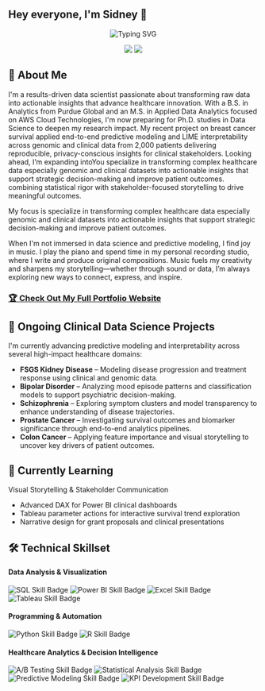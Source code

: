 ## Hey everyone, I'm Sidney 👋

<div align="center">
  <!--  You can customize the typing text in the "lines=" section of the URL below -->
  <!--  For an ampersand (&), use &amp; (e.g., Analytics+%26+Optimization) -->
  <img src="https://readme-typing-svg.herokuapp.com?font=Fira+Code&pause=1000&color=2E9EF7&center=true&vCenter=true&width=435&lines=Data+Scientist;Healthcare+Analytics;Decision+Intelligence;Turning+Data+into;Actionable+Insights.." alt="Typing SVG" />
</div>

<!-- 🔗 Update these links with your own social media and contact information -->
<p align="center">
  <a href="https://linkedin.com/in/sidneyreynaud"><img src="https://img.shields.io/badge/LinkedIn-Connect-blue?style=for-the-badge&logo=linkedin"></a>
  <a href="mailto:sjreynaud@gmail.com"><img src="https://img.shields.io/badge/Email-Contact-green?style=for-the-badge&logo=gmail"></a>
</p>

## 🚀 About Me 

I'm a results-driven data scientist passionate about transforming raw data into actionable insights that advance healthcare innovation. With a B.S. in Analytics from Purdue Global and an M.S. in Applied Data Analytics focused on AWS Cloud Technologies, I'm now preparing for Ph.D. studies in Data Science to deepen my research impact. My recent project on breast cancer survival applied end-to-end predictive modeling and LIME interpretability across genomic and clinical data from 2,000 patients delivering reproducible, privacy-conscious insights for clinical stakeholders. Looking ahead, I’m expanding intoYou specialize in transforming complex healthcare data especially genomic and clinical datasets into actionable insights that support strategic decision-making and improve patient outcomes. combining statistical rigor with stakeholder-focused storytelling to drive meaningful outcomes.

My focus is specialize in transforming complex healthcare data especially genomic and clinical datasets into actionable insights that support strategic decision-making and improve patient outcomes.

When I'm not immersed in data science and predictive modeling, I find joy in music. I play the piano and spend time in my personal recording studio, where I write and produce original compositions. Music fuels my creativity and sharpens my storytelling—whether through sound or data, I’m always exploring new ways to connect, express, and inspire.

<!-- 🌐 Replace "your-username" with your actual GitHub username -->
### [🏆 Check Out My Full Portfolio Website](https://sjreynaud.github.io/)
      

## 🧪 Ongoing Clinical Data Science Projects

I'm currently advancing predictive modeling and interpretability across several high-impact healthcare domains:

- **FSGS Kidney Disease** – Modeling disease progression and treatment response using clinical and genomic data.
- **Bipolar Disorder** – Analyzing mood episode patterns and classification models to support psychiatric decision-making.
- **Schizophrenia** – Exploring symptom clusters and model transparency to enhance understanding of disease trajectories.
- **Prostate Cancer** – Investigating survival outcomes and biomarker significance through end-to-end analytics pipelines.
- **Colon Cancer** – Applying feature importance and visual storytelling to uncover key drivers of patient outcomes.

## 🌱 Currently Learning 

Visual Storytelling & Stakeholder Communication
- Advanced DAX for Power BI clinical dashboards
- Tableau parameter actions for interactive survival trend exploration
- Narrative design for grant proposals and clinical presentations

## 🛠️ Technical Skillset

<!-- This section uses Shields.io badges. You can customize them or create your own!-->

#### Data Analysis & Visualization
<p>
  <!-- 💡 Go to Shields.io to create your own badges -->
  <img src="https://img.shields.io/badge/SQL-Intermediate-4479A1?style=flat&logo=mysql&logoColor=white" alt="SQL Skill Badge">
  <img src="https://img.shields.io/badge/Power%20BI-Advanced-F2C811?style=flat&logo=powerbi&logoColor=black" alt="Power BI Skill Badge">
  <img src="https://img.shields.io/badge/Excel-Expert-217346?style=flat&logo=microsoft-excel&logoColor=white" alt="Excel Skill Badge">
  <img src="https://img.shields.io/badge/Tableau-Advanced-E97627?style=flat&logo=tableau&logoColor=white" alt="Tableau Skill Badge">
</p>

#### Programming & Automation
<p>
  <img src="https://img.shields.io/badge/Python-Advanced-3776AB?style=flat&logo=python&logoColor=white" alt="Python Skill Badge">
  <img src="https://img.shields.io/badge/R-Intermediate-276DC3?style=flat&logo=r&logoColor=white" alt="R Skill Badge">
</p>

#### Healthcare Analytics & Decision Intelligence
<p>
  <img src="https://img.shields.io/badge/A%2FB%20Testing-Experienced-FF6B6B?style=flat" alt="A/B Testing Skill Badge">
  <img src="https://img.shields.io/badge/Statistical%20Analysis-Experienced-4ECDC4?style=flat" alt="Statistical Analysis Skill Badge">
  <img src="https://img.shields.io/badge/Predictive%20Modeling-Intermediate-45B7D1?style=flat" alt="Predictive Modeling Skill Badge">
  <img src="https://img.shields.io/badge/KPI%20Development-Expert-96CEB4?style=flat" alt="KPI Development Skill Badge">
</p>

